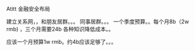 Atitt 金融安全布局

建立关系网，，和朋友居群。。。 同事居群。。。
一个季度预算。。每个月8b（2w rmb) ，三个月需要24b
各种知识降低成本。。

应该一个月预算1w rmb。约4b应该足够了。。。
